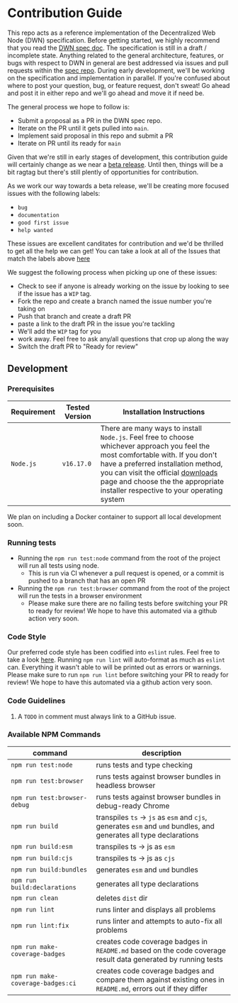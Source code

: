# Contribution Guide

This repo acts as a reference implementation of the Decentralized Web Node (DWN) specification. Before getting started, we highly recommend that you read the [DWN spec doc](https://identity.foundation/decentralized-web-node/spec/). The specification is still in a draft / incomplete state. Anything related to the general architecture, features, or bugs with respect to DWN in general are best addressed via issues and pull requests within the [spec repo](https://github.com/decentralized-identity/decentralized-web-node). During early development, we'll be working on the specification and implementation in parallel. If you're confused about where to post your question, bug, or feature request, don't sweat! Go ahead and post it in either repo and we'll go ahead and move it if need be.

The general process we hope to follow is:
- Submit a proposal as a PR in the DWN spec repo. 
- Iterate on the PR until it gets pulled into `main`. 
- Implement said proposal in this repo and submit a PR
- Iterate on PR until its ready for `main`

Given that we're still in early stages of development, this contribution guide will certainly change as we near a [beta release](https://github.com/TBD54566975/dwn-sdk-js/milestone/1). Until then, things will be a bit ragtag but there's still plently of opportunities for contribution.

As we work our way towards a beta release, we'll be creating more focused issues with the following labels:
- `bug`
- `documentation`
- `good first issue`
- `help wanted`

These issues are excellent canditates for contribution and we'd be thrilled to get all the help we can get! You can take a look at all of the Issues that match the labels above [here](https://github.com/TBD54566975/dwn-sdk-js/issues?q=is%3Aopen+label%3A%22help+wanted%22%2C%22good+first+issue%22%2C%22documentation%22%2C%22bug%22+)

We suggest the following process when picking up one of these issues:
- Check to see if anyone is already working on the issue by looking to see if the issue has a `WIP` tag. 
- Fork the repo and create a branch named the issue number you're taking on
- Push that branch and create a draft PR
- paste a link to the draft PR in the issue you're tackling
- We'll add the `WIP` tag for you
- work away. Feel free to ask any/all questions that crop up along the way
- Switch the draft PR to "Ready for review"
## Development
### Prerequisites

| Requirement | Tested Version | Installation Instructions |
| ----------- | -------------- | ------------------------- |
| `Node.js`        | `v16.17.0`            | There are many ways to install `Node.js`. Feel free to choose whichever approach you feel the most comfortable with. If you don't have a preferred installation method, you can visit the official [downloads](https://nodejs.org/en/download/) page and choose the the appropriate installer respective to your operating system |

We plan on including a Docker container to support all local development soon.
### Running tests
* Running the `npm run test:node` command from the root of the project will run all tests using node. 
  * This is run via CI whenever a pull request is opened, or a commit is pushed to a branch that has an open PR
* Running the `npm run test:browser` command from the root of the project will run the tests in a browser environment
  * Please make sure there are no failing tests before switching your PR to ready for review! We hope to have this automated via a github action very soon.

### Code Style
Our preferred code style has been codified into `eslint` rules. Feel free to take a look [here](https://github.com/TBD54566975/dwn-sdk-js/blob/main/.eslintrc.cjs). Running `npm run lint` will auto-format as much as `eslint` can. Everything it wasn't able to will be printed out as errors or warnings. Please make sure to run `npm run lint` before switching your PR to ready for review! We hope to have this automated via a github action very soon.

### Code Guidelines
1. A `TODO` in comment must always link to a GitHub issue.

### Available NPM Commands
| command                           | description                                                                                                        |
| --------------------------------- | ------------------------------------------------------------------------------------------------------------------ |
| `npm run test:node`               | runs tests and type checking                                                                                       |
| `npm run test:browser`            | runs tests against browser bundles in headless browser                                                             |
| `npm run test:browser-debug`      | runs tests against browser bundles in debug-ready Chrome                                                           |
| `npm run build`                   | transpiles `ts` -> `js` as `esm` and `cjs`, generates `esm` and `umd` bundles, and generates all type declarations |
| `npm run build:esm`               | transpiles ts -> js as `esm`                                                                                       |
| `npm run build:cjs`               | transpiles ts -> js as `cjs`                                                                                       |
| `npm run build:bundles`           | generates `esm` and `umd` bundles                                                                                  |
| `npm run build:declarations`      | generates all type declarations                                                                                    |
| `npm run clean`                   | deletes `dist` dir                                                                                                 |
| `npm run lint`                    | runs linter and displays all problems                                                                              |
| `npm run lint:fix`                | runs linter and attempts to auto-fix all problems                                                                  |
| `npm run make-coverage-badges`    | creates code coverage badges in `README.md` based on the code coverage result data generated by running tests      |
| `npm run make-coverage-badges:ci` | creates code coverage badges and compare them against existing ones in `README.md`, errors out if they differ      |